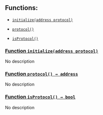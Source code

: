 ## Functions:

- [`initialize(address protocol)`](#ProtocolOwnable-initialize-address-)

- [`protocol()`](#ProtocolOwnable-protocol--)

- [`isProtocol()`](#ProtocolOwnable-isProtocol--)

### [Function `initialize(address protocol)`](#ProtocolOwnable-initialize-address-)

No description

### [Function `protocol() → address`](#ProtocolOwnable-protocol--)

No description

### [Function `isProtocol() → bool`](#ProtocolOwnable-isProtocol--)

No description

